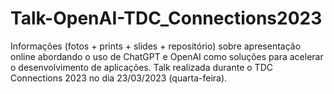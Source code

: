 # Talk-OpenAI-TDC_Connections2023
Informações (fotos + prints + slides + repositório) sobre apresentação online abordando o uso de ChatGPT e OpenAI como soluções para acelerar o desenvolvimento de aplicações. Talk realizada durante o TDC Connections 2023 no dia 23/03/2023 (quarta-feira).

